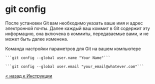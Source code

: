 # git config

После установки Git вам необходимо указать ваше имя и адрес электронной почты. Далее каждый ваш коммит в Git содержит эту информацию, она включена в коммиты, передаваемые вами, и не может быть далее изменена.

Команда настройки параметров для Git на вашем компьютере

    ```git config --global user.name "Your Name"```

    ```git config --global user.email "your_email@whatever.com"```

[< назад к Инструкции](./readme.md)
